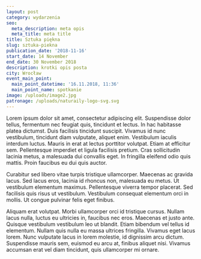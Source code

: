 ```yaml
---
layout: post
category: wydarzenia
seo:
  meta_description: meta opis
  meta_title: meta title
title: Sztuka piękna
slug: sztuka-piekna
publication_date: '2018-11-16'
start_date: 14 November
end_date: 30 November 2018
description: krotki opis posta
city: Wrocław
event_main_point:
  main_point_datetime: '16.11.2018, 11:36'
  main_point_name: spotkanie
image: /uploads/image2.jpg
patronage: /uploads/naturaily-logo-svg.svg
---
```

 Lorem ipsum dolor sit amet, consectetur adipiscing elit. Suspendisse dolor tellus, fermentum nec feugiat quis, tincidunt et lectus. In hac habitasse platea dictumst. Duis facilisis tincidunt suscipit. Vivamus id nunc vestibulum, tincidunt diam vulputate, aliquet enim. Vestibulum iaculis interdum luctus. Mauris in erat at lectus porttitor volutpat. Etiam at efficitur sem. Pellentesque imperdiet et ligula facilisis pretium. Cras sollicitudin lacinia metus, a malesuada dui convallis eget. In fringilla eleifend odio quis mattis. Proin faucibus eu dui quis auctor.



Curabitur sed libero vitae turpis tristique ullamcorper. Maecenas ac gravida lacus. Sed lacus eros, lacinia id rhoncus non, malesuada eu metus. Ut vestibulum elementum maximus. Pellentesque viverra tempor placerat. Sed facilisis quis risus ut vestibulum. Vestibulum consequat elementum orci in mollis. Ut congue pulvinar felis eget finibus.



Aliquam erat volutpat. Morbi ullamcorper orci id tristique cursus. Nullam lacus nulla, luctus eu ultricies in, faucibus nec eros. Maecenas et justo ante. Quisque vestibulum vestibulum leo ut blandit. Etiam bibendum vel tellus id elementum. Nullam quis nulla eu massa ultrices fringilla. Vivamus eget lacus lorem. Nunc vulputate lacus in lorem molestie, id dignissim arcu dictum. Suspendisse mauris sem, euismod eu arcu at, finibus aliquet nisi. Vivamus accumsan erat vel diam tincidunt, quis ullamcorper mi ornare.
